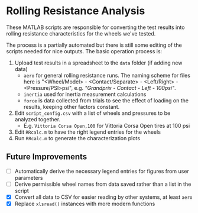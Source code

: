 # Rolling Resistance Analysis

These MATLAB scripts are responsible for converting the test results into rolling resistance characteristics for the wheels we've tested. 

The process is a partially automated but there is still some editing of the scripts needed for nice outputs. The basic operation process is:
1. Upload test results in a spreadsheet to the `data` folder (if adding new data)
    - `aero` for general rolling resistance runs. The naming scheme for files here is "<Wheel/Model> - <Contact/Separate> - <Left/Right> - <Pressure/PSI>psi", e.g. *"Grandprix - Contact - Left - 100psi"*.
    - `inertia` used for inertia measurement calculations
    - `force` is data collected from trials to see the effect of loading on the results, keeping other factors constant.
2. Edit `script_config.csv` with a list of wheels and pressures to be analyzed together.
    - E.g. `Vittoria Corsa Open,100` for Vittoria Corsa Open tires at 100 psi
3. Edit `RRcalc.m` to have the right legend entries for the wheels
4. Run `RRcalc.m` to generate the characterization plots

## Future Improvements

- [ ] Automatically derive the necessary legend entries for figures from user parameters
- [ ] Derive permissible wheel names from data saved rather than a list in the script
- [x] Convert all data to CSV for easier reading by other systems, at least `aero`
- [x] Replace `xlsread()` instances with more modern functions